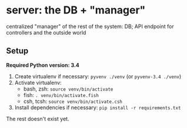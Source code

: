 server: the DB + "manager"
==========================

centralized "manager" of the rest of the system: DB; API endpoint for
controllers and the outside world

Setup
-----

**Required Python version: 3.4**

1. Create virtualenv if necessary: `pyvenv ./venv` (or `pyvenv-3.4 ./venv`)
2. Activate virtualenv:
   - bash, zsh: `source venv/bin/activate`
   - fish: `. venv/bin/activate.fish`
   - csh, tcsh: `source venv/bin/activate.csh`
3. Install dependencies if necessary: `pip install -r requirements.txt`

The rest doesn't exist yet.
